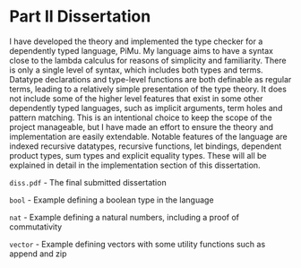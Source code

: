 # Part II Dissertation

I have developed the theory and implemented the type checker for a dependently typed language, PiMu.
My language aims to have a syntax close to the lambda calculus for reasons of simplicity and familiarity.
There is only a single level of syntax, which includes both types and terms.
Datatype declarations and type-level functions are both definable as regular terms, leading to a relatively simple presentation of the type theory.
It does not include some of the higher level features that exist in some other dependently typed languages, such as implicit arguments, term holes and pattern matching.
This is an intentional choice to keep the scope of the project manageable, but I have made an effort to ensure the theory and implementation are easily extendable.
Notable features of the language are indexed recursive datatypes, recursive functions, let bindings, dependent product types, sum types and explicit equality types.
These will all be explained in detail in the implementation section of this dissertation.

`diss.pdf` - The final submitted dissertation

`bool` - Example defining a boolean type in the language

`nat` - Example defining a natural numbers, including a proof of commutativity

`vector` - Example defining vectors with some utility functions such as append and zip
